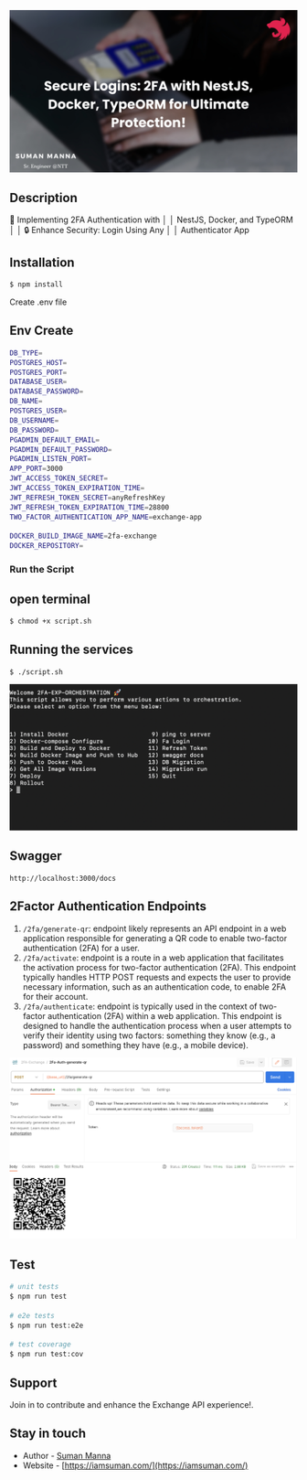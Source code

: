 <!-- <p align="center">
  <a href="http://nestjs.com/" target="blank"><img src="https://nestjs.com/img/logo-small.svg" width="200" alt="Nest Logo" /></a>
</p> -->

![Alt text](screenshots/banner.png)

  <h3 align="center"></h3>

## Description

🚀 Implementing 2FA Authentication with │
│ NestJS, Docker, and TypeORM │
│ 🔒 Enhance Security: Login Using Any │
│ Authenticator App

## Installation

```bash
$ npm install
```

Create .env file

## Env Create

```bash
DB_TYPE=
POSTGRES_HOST=
POSTGRES_PORT=
DATABASE_USER=
DATABASE_PASSWORD=
DB_NAME=
POSTGRES_USER=
DB_USERNAME=
DB_PASSWORD=
PGADMIN_DEFAULT_EMAIL=
PGADMIN_DEFAULT_PASSWORD=
PGADMIN_LISTEN_PORT=
APP_PORT=3000
JWT_ACCESS_TOKEN_SECRET=
JWT_ACCESS_TOKEN_EXPIRATION_TIME=
JWT_REFRESH_TOKEN_SECRET=anyRefreshKey
JWT_REFRESH_TOKEN_EXPIRATION_TIME=28800
TWO_FACTOR_AUTHENTICATION_APP_NAME=exchange-app

DOCKER_BUILD_IMAGE_NAME=2fa-exchange
DOCKER_REPOSITORY=
```

### Run the Script

## open terminal

```bash
$ chmod +x script.sh
```

## Running the services

```bash
$ ./script.sh
```

![Alt text](screenshots/script-menu.png)

## Swagger

```
http://localhost:3000/docs
```

## 2Factor Authentication Endpoints

1. `/2fa/generate-qr`: endpoint likely represents an API endpoint in a web application responsible for generating a QR code to enable two-factor authentication (2FA) for a user.
2. `/2fa/activate`: endpoint is a route in a web application that facilitates the activation process for two-factor authentication (2FA). This endpoint typically handles HTTP POST requests and expects the user to provide necessary information, such as an authentication code, to enable 2FA for their account.
3. `/2fa/authenticate`: endpoint is typically used in the context of two-factor authentication (2FA) within a web application. This endpoint is designed to handle the authentication process when a user attempts to verify their identity using two factors: something they know (e.g., a password) and something they have (e.g., a mobile device).

![Alt text](screenshots/2fa-qr-gen.png)

## Test

```bash
# unit tests
$ npm run test

# e2e tests
$ npm run test:e2e

# test coverage
$ npm run test:cov
```

## Support

Join in to contribute and enhance the Exchange API experience!.

## Stay in touch

- Author - [Suman Manna](https://www.linkedin.com/in/sumanmanna/)
- Website - [https://iamsuman.com/](https://iamsuman.com/)
